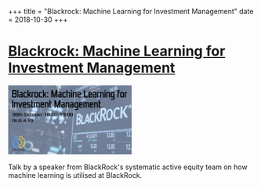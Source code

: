 +++
title = "Blackrock: Machine Learning for Investment Management"
date = 2018-10-30
+++

# [Blackrock: Machine Learning for Investment Management](https://www.facebook.com/events/2110558838964410/)

<img src = "/2018/blackrock.jpg" height=20% width=50%> 

Talk by a speaker from BlackRock's systematic active equity team on how machine learning is utilised at BlackRock.
